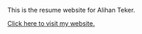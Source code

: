 This is the resume website for Alihan Teker.

[Click here to visit my website.](https://tekali7.github.io/Resume/)